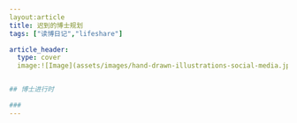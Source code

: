 ```yaml
---
layout:article
title: 迟到的博士规划
tags: ["读博日记","lifeshare"]

article_header:
  type: cover
  image:![Image](assets/images/hand-drawn-illustrations-social-media.jpg){:.rounded}


## 博士进行时

### 
---
```

